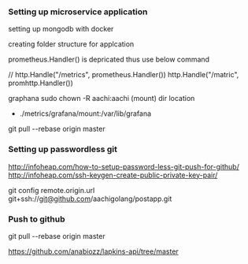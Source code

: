 

### Setting up microservice application 

setting up mongodb with docker

creating folder structure for applcation


prometheus.Handler() is depricated thus use below command

// http.Handle("/metrics", prometheus.Handler())
	http.Handle("/matric", promhttp.Handler())


graphana 
sudo chown -R aachi:aachi (mount) dir location

- ./metrics/grafana/mount:/var/lib/grafana


git pull --rebase origin master


### Setting up passwordless git

http://infoheap.com/how-to-setup-password-less-git-push-for-github/
http://infoheap.com/ssh-keygen-create-public-private-key-pair/


git config  remote.origin.url git+ssh://git@github.com/aachigolang/postapp.git

### Push to github

git pull --rebase origin master

https://github.com/anabiozz/lapkins-api/tree/master

